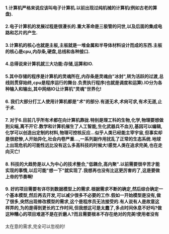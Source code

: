 

#### 1.计算机严格来说应该叫电子计算机.以前出现过纯机械的计算机(例如古老的算盘).
#### 2.电子计算机的发展过程是很漫长的.重大革命是三极管的问世,以及后面的集成电路和芯片的产生.
#### 3.计算机的核心也就是主板,主板就是一堆金属和半导体材料设计而成的东西.主板的核心是cpu,内存条,硬盘,总线和各种接口.
#### 4.总得说来计算机就三大功能:存储,运算和IO.
#### 5.其中存储的程序是计算机的灵魂所在,内存条是灵魂由"冰封",转为活跃的过渡,总线则贯穿始终,cpu是程序运行的舞台.负责执行程序(也就是调度和运算).IO分为各种输入和输出,其中网络IO让计算机"灵魂"世界化!
#### 6. 我们大部分打工人使用计算机都是"术"的部分.有道无术,术尙可求,有术无道,止于术.
#### 7. 对于6.目前几乎所有术都在向计算机靠拢.特别是理工科的生物,化学,物理要想做到尖端,离不开它.数学和计算机催生了人工智能,生化武器兵不血刃,基因可以编辑,化学可以创造出定制的材料,物理可控核反应...似乎人类已经能主宰宇宙,但事实却是很悲惨,人开始异化,社会内卷严重...,一系列副作用扰乱了正常的生态系统.地球上出现危机的可能性远比没有这么多高科技的时候大!感觉人类在追求完美,也在走向灭亡!
#### 8. 科技的大趋势是以人为中心的技术整合,"低耦合,高内聚".以前需要很辛苦才能实现的事情,以后可能"想一下"就实现了.我想再也没有比这更厉害的了,这是要做上帝的节奏啊!
#### 9. 好的项目需要有详尽到数据模型上的需求.根据需求不断的确定,然后综合确定一个基本模型,然后再去开发,可以减少很多不必要的工作.假如一开始模型是没有,做了很多,突然出现修改模型的需求,这个是程序员无法接受的.有人说有人是故意这样弄的,为的是得到更长的工作时间,但我想这可是太蠢了,多点时间休息不好吗?做这种糟心的项目难道不是在折磨人?而且需要根本不存在绝对的完美!使用者没有
太在意的需求,完全可以忽视的!
